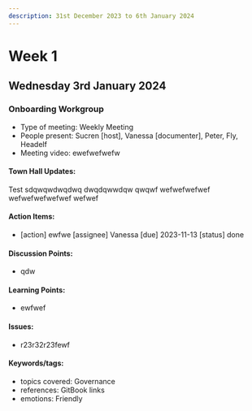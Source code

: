 ```yaml
---
description: 31st December 2023 to 6th January 2024
---
```


# Week 1

## Wednesday 3rd January 2024


### Onboarding Workgroup

- Type of meeting: Weekly Meeting
- People present: Sucren [host], Vanessa [documenter], Peter, Fly, Headelf
- Meeting video: ewefwefwefw

#### Town Hall Updates:
Test sdqwqwdwqdwq
dwqdqwwdqw
qwqwf
wefwefwefwef
wefwefwefwefwef
wefwef


#### Action Items:
- [action] ewfwe [assignee] Vanessa [due] 2023-11-13 [status] done

#### Discussion Points:
- qdw

#### Learning Points:
- ewfwef

#### Issues:
- r23r32r23fewf

#### Keywords/tags:
- topics covered: Governance
- references: GitBook links
- emotions: Friendly
